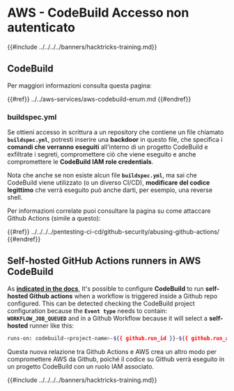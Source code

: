 # AWS - CodeBuild Accesso non autenticato

{{#include ../../../../banners/hacktricks-training.md}}

## CodeBuild

Per maggiori informazioni consulta questa pagina:

{{#ref}}
../../aws-services/aws-codebuild-enum.md
{{#endref}}

### buildspec.yml

Se ottieni accesso in scrittura a un repository che contiene un file chiamato **`buildspec.yml`**, potresti inserire una **backdoor** in questo file, che specifica i **comandi che verranno eseguiti** all'interno di un progetto CodeBuild e exfiltrate i segreti, compromettere ciò che viene eseguito e anche compromettere le **CodeBuild IAM role credentials**.

Nota che anche se non esiste alcun file **`buildspec.yml`**, ma sai che CodeBuild viene utilizzato (o un diverso CI/CD), **modificare del codice legittimo** che verrà eseguito può anche darti, per esempio, una reverse shell.

Per informazioni correlate puoi consultare la pagina su come attaccare Github Actions (simile a questo):

{{#ref}}
../../../../pentesting-ci-cd/github-security/abusing-github-actions/
{{#endref}}

## Self-hosted GitHub Actions runners in AWS CodeBuild <a href="#action-runner" id="action-runner"></a>

As [**indicated in the docs**](https://docs.aws.amazon.com/codebuild/latest/userguide/action-runner.html), It's possible to configure **CodeBuild** to run **self-hosted Github actions** when a workflow is triggered inside a Github repo configured. This can be detected checking the CodeBuild project configuration because the **`Event type`** needs to contain: **`WORKFLOW_JOB_QUEUED`** and in a Github Workflow because it will select a **self-hosted** runner like this:
```bash
runs-on: codebuild-<project-name>-${{ github.run_id }}-${{ github.run_attempt }}
```
Questa nuova relazione tra Github Actions e AWS crea un altro modo per compromettere AWS da Github, poiché il codice su Github verrà eseguito in un progetto CodeBuild con un ruolo IAM associato.

{{#include ../../../../banners/hacktricks-training.md}}
